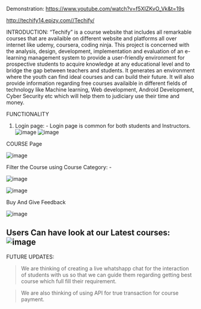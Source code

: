   Demonstration: https://www.youtube.com/watch?v=f5XIZKvO_Vk&t=19s
  
http://techify14.epizy.com//Techify/

INTRODUCTION:
“Techify” is a course website that includes all remarkable courses that are availaible on different website and platforms all over internet like udemy, coursera, coding ninja. This project is concerned with the analysis, design, development, implementation and evaluation of an e-learning management system to provide a user-friendly environment for prospective students to acquire knowledge at any educational level and to bridge the gap between teachers and students. It generates an environment where the youth can find ideal courses and can build their future. It will also provide information regarding free courses availaible in different fields of technology like Machine learning, Web development, Android Development, Cyber Security etc which will help them to judiciary use their time and money.

FUNCTIONALITY
1.	Login page: - Login page is common for both students and Instructors.
![image](https://user-images.githubusercontent.com/83232454/151224893-4adfc605-9a5f-4d65-a309-29a10ec718c3.png)
![image](https://user-images.githubusercontent.com/83232454/151225040-e8f5ea4d-7c9d-4acd-abe4-09ef55850432.png)

COURSE Page

![image](https://user-images.githubusercontent.com/83232454/151225875-703157f5-380e-49ab-80ba-112f41817255.png)


Filter the Course using Course Category: -


![image](https://user-images.githubusercontent.com/83232454/151225708-246d1b73-3821-4856-8094-6f31dd09de5e.png)

![image](https://user-images.githubusercontent.com/83232454/151225976-d728dbd1-e423-45e6-af58-99437afd813c.png)


Buy And Give Feedback

![image](https://user-images.githubusercontent.com/83232454/151226386-1883a0d0-83d0-4b1c-85d2-fbf4b00f9e6e.png)

Users Can have look at our Latest courses: 
![image](https://user-images.githubusercontent.com/83232454/151226622-1c7c6326-3616-45a6-b922-0b45152deef4.png)
-

FUTURE UPDATES:

> We are thinking of creating a live whatshapp chat for the interaction of students with us so that we can guide them regarding getting best course which full fill their requirement.


>	We are also thinking of using API for true transaction for course payment.





